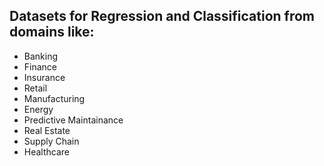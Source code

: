 ## Datasets for Regression and Classification from domains like:

- Banking
- Finance
- Insurance
- Retail
- Manufacturing
- Energy
- Predictive Maintainance
- Real Estate
- Supply Chain
- Healthcare
